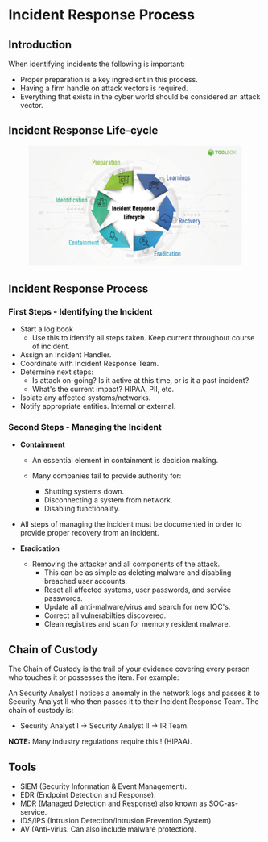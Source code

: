 # Incident Response Process

## Introduction

When identifying incidents the following is important:

* Proper preparation is a key ingredient in this process.
* Having a firm handle on attack vectors is required.
* Everything that exists in the cyber world should be considered an attack vector.&#x20;



## Incident Response Life-cycle

<figure><img src="../.gitbook/assets/image (1) (1) (1).png" alt=""><figcaption></figcaption></figure>





## Incident Response Process



### First Steps - Identifying the Incident

* Start a log book
  * Use this to identify all steps taken. Keep current throughout course of incident.
* Assign an Incident Handler.
* Coordinate with Incident Response Team.
* Determine next steps:
  * Is attack on-going? Is it active at this time, or is it a past incident?&#x20;
  * What's the current impact? HIPAA, PII, etc.
* Isolate any affected systems/networks.
* Notify appropriate entities. Internal or external.



### Second Steps - Managing the Incident

* **Containment**
  * An essential element in containment is decision making.
  *   Many companies fail to provide authority for:

      * Shutting systems down.
      * Disconnecting a system from network.
      * Disabling functionality.


* All steps of managing the incident must be documented in order to provide proper recovery from an incident.
* **Eradication**
  * Removing the attacker and all components of the attack.
    * This can be as simple as deleting malware and disabling breached user accounts.
    * Reset all affected systems, user passwords, and service passwords.
    * Update all anti-malware/virus and search for new IOC's.
    * Correct all vulnerabilties discovered.
    * Clean registires and scan for memory resident malware.



## Chain of Custody

The Chain of Custody is the trail of your evidence covering every person who touches it or possesses the item. For example:&#x20;

An Security Analyst I notices a anomaly in the network logs and passes it to Security Analyst II who then passes it to their Incident Response Team. The chain of custody is:

* Security Analyst I -> Security Analyst II -> IR Team.&#x20;

**NOTE:** Many industry regulations require this!! (HIPAA).



## Tools

* SIEM (Security Information & Event Management).
* EDR (Endpoint Detection and Response).
* MDR (Managed Detection and Response) also known as SOC-as-service.
* IDS/IPS (Intrusion Detection/Intrusion Prevention System).
* AV (Anti-virus. Can also include malware protection).

